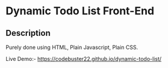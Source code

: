 # Dynamic Todo List Front-End
## Description
Purely done using HTML, Plain Javascript, Plain CSS.

Live Demo:- https://codebuster22.github.io/dynamic-todo-list/

